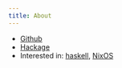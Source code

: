 ```yaml
---
title: About
---
```


* [Github](https://github.com/s9gf4ult)
* [Hackage](https://hackage.haskell.org/user/AlekseyUymanov)
* Interested in: [haskell](https://www.haskell.org), [NixOS](https://nixos.org)
